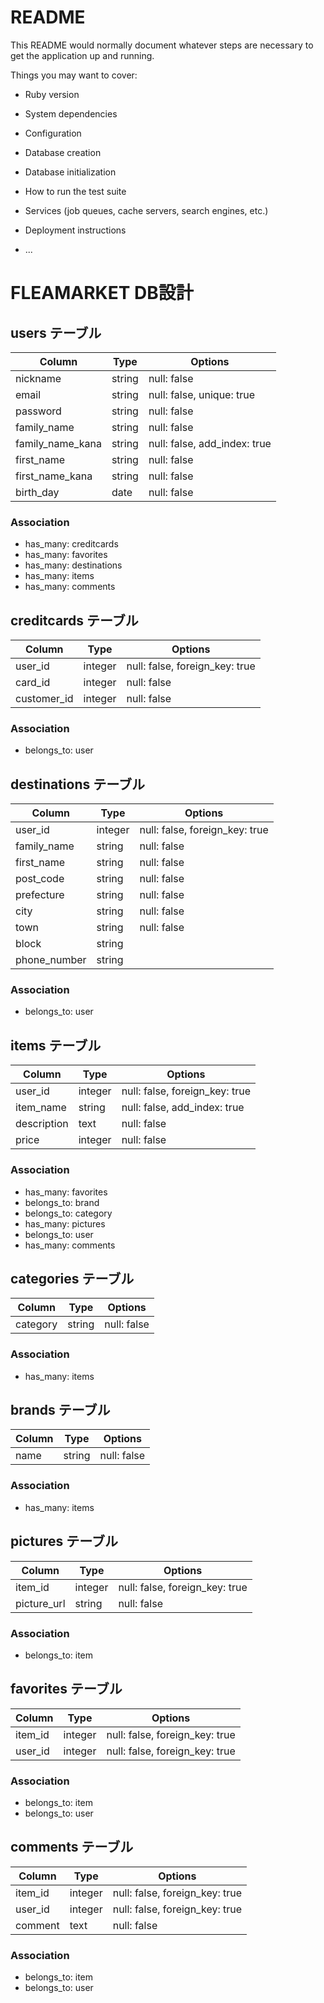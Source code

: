 # README

This README would normally document whatever steps are necessary to get the
application up and running.

Things you may want to cover:

* Ruby version

* System dependencies

* Configuration

* Database creation

* Database initialization

* How to run the test suite

* Services (job queues, cache servers, search engines, etc.)

* Deployment instructions

* ...

# FLEAMARKET DB設計
## users テーブル
|Column|Type|Options|
|------|----|-------|
|nickname|string|null: false|
|email|string|null: false, unique: true|
|password|string|null: false|
|family_name|string|null: false|
|family_name_kana|string|null: false, add_index: true|
|first_name|string|null: false|
|first_name_kana|string|null: false|
|birth_day|date|null: false|
### Association
- has_many: creditcards
- has_many: favorites
- has_many: destinations
- has_many: items
- has_many: comments

## creditcards テーブル
|Column|Type|Options|
|------|----|-------|
|user_id|integer|null: false, foreign_key: true|
|card_id|integer|null: false|
|customer_id|integer|null: false|
### Association
- belongs_to: user

## destinations テーブル
|Column|Type|Options|
|------|----|-------|
|user_id|integer|null: false, foreign_key: true|
|family_name|string|null: false|
|first_name|string|null: false|
|post_code|string|null: false|
|prefecture|string|null: false|
|city|string|null: false|
|town|string|null: false|
|block|string|
|phone_number|string|
### Association
- belongs_to: user

## items テーブル
|Column|Type|Options|
|------|----|-------|
|user_id|integer|null: false, foreign_key: true|
|item_name|string|null: false, add_index: true|
|description|text|null: false|
|price|integer|null: false|
### Association
- has_many: favorites
- belongs_to: brand 
- belongs_to: category 
- has_many: pictures
- belongs_to: user
- has_many: comments

## categories テーブル
|Column|Type|Options|
|------|----|-------|
|category|string|null: false|
### Association
- has_many: items

## brands テーブル
|Column|Type|Options|
|------|----|-------|
|name|string|null: false|
### Association
- has_many: items

## pictures テーブル
|Column|Type|Options|
|------|----|-------|
|item_id|integer|null: false, foreign_key: true|
|picture_url|string|null: false|
### Association
- belongs_to: item

## favorites テーブル
|Column|Type|Options|
|------|----|-------|
|item_id|integer|null: false, foreign_key: true|
|user_id|integer|null: false, foreign_key: true|
### Association
- belongs_to: item
- belongs_to: user

## comments テーブル
|Column|Type|Options|
|------|----|-------|
|item_id|integer|null: false, foreign_key: true|
|user_id|integer|null: false, foreign_key: true|
|comment|text|null: false|
### Association
- belongs_to: item
- belongs_to: user
